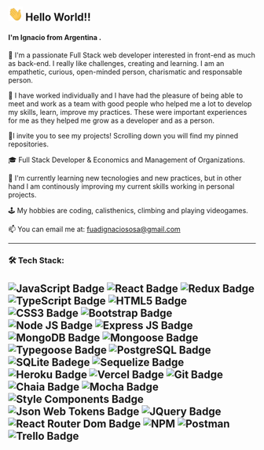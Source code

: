 ## <img src="https://raw.githubusercontent.com/parth-27/parth-27/master/Hi.gif" width="30px"> Hello World!!

#### I'm Ignacio from Argentina .
<div aligh='left'>
         
👾 I'm a passionate Full Stack web developer interested in front-end as much as back-end. I really like challenges, creating and learning. I am an empathetic, curious, open-minded person, charismatic and responsable person.

         
💼 I have worked individually and I have had the pleasure of being able to meet and work as a team with good people who helped me a lot to develop my skills, learn, improve my practices. These were important experiences for me as they helped me grow as a developer and as a person.

📌I invite you to see my projects! Scrolling down you will find my pinned repositories.
         
🎓 Full Stack Developer & Economics and Management of Organizations.
         
🌱 I'm currently learning new tecnologies and new practices, but in other hand I am continously improving my current skills working in personal projects.

🕹 My hobbies are coding, calisthenics, climbing and playing videogames.

📫 You can email me at: fuadignaciososa@gmail.com
         
</div>

---

### 🛠️ Tech Stack:
![JavaScript Badge](https://img.shields.io/badge/JavaScript-F7DF1E?style=for-the-badge&logo=javascript&logoColor=black)
![React Badge](https://img.shields.io/badge/React-20232A?style=for-the-badge&logo=react&logoColor=61DAFB)
![Redux Badge](https://img.shields.io/badge/Redux-593D88?style=for-the-badge&logo=redux&logoColor=white)
![TypeScript Badge](https://img.shields.io/badge/TypeScript-007ACC?style=for-the-badge&logo=typescript&logoColor=white)
![HTML5 Badge](https://img.shields.io/badge/HTML5-E34F26?style=for-the-badge&logo=html5&logoColor=white)
![CSS3 Badge](https://img.shields.io/badge/CSS3-1572B6?style=for-the-badge&logo=css3&logoColor=white)
![Bootstrap Badge](https://img.shields.io/badge/Bootstrap-563D7C?style=for-the-badge&logo=bootstrap&logoColor=white)
![Node JS Badge](https://img.shields.io/badge/Node.js-43853D?style=for-the-badge&logo=node.js&logoColor=white)
![Express JS Badge](https://img.shields.io/badge/Express.js-404D59?style=for-the-badge)
![MongoDB Badge](https://img.shields.io/badge/MongoDB-4EA94B?style=for-the-badge&logo=mongodb&logoColor=white)
![Mongoose Badge](https://img.shields.io/badge/Mongoose-404D59?style=for-the-badge)
![Typegoose Badge](https://img.shields.io/badge/Typegoose-404D59?style=for-the-badge)
![PostgreSQL Badge](https://img.shields.io/badge/PostgreSQL-316192?style=for-the-badge&logo=postgresql&logoColor=white)
![SQLite Badege](https://img.shields.io/badge/SQLite-07405E?style=for-the-badge&logo=sqlite&logoColor=white)
![Sequelize Badge](https://img.shields.io/badge/sequelize-323330?style=for-the-badge&logo=sequelize&logoColor=blue)
![Heroku Badge](https://img.shields.io/badge/Heroku-430098?style=for-the-badge&logo=heroku&logoColor=white)
![Vercel Badge](https://img.shields.io/badge/Vercel-100000?style=for-the-badge&logo=vercel&logoColor=white)
![Git Badge](https://img.shields.io/badge/GIT-E44C30?style=for-the-badge&logo=git&logoColor=white)
![Chaia Badge](https://img.shields.io/badge/chai.js-323330?style=for-the-badge&logo=chai&logoColor=red)
![Mocha Badge](https://img.shields.io/badge/mocha.js-323330?style=for-the-badge&logo=mocha&logoColor=Brown)
![Style Components Badge](https://img.shields.io/badge/styled--components-DB7093?style=for-the-badge&logo=styled-components&logoColor=white)
![Json Web Tokens Badge](https://img.shields.io/badge/JWT-black?style=for-the-badge&logo=JSON%20web%20tokens)
![JQuery Badge](https://img.shields.io/badge/jQuery-0769AD?style=for-the-badge&logo=jquery&logoColor=white)
![React Router Dom Badge](https://img.shields.io/badge/React_Router-CA4245?style=for-the-badge&logo=react-router&logoColor=white)
![NPM](https://img.shields.io/badge/NPM-%23000000.svg?style=for-the-badge&logo=npm&logoColor=white)
![Postman](https://img.shields.io/badge/Postman-FF6C37?style=for-the-badge&logo=postman&logoColor=white)
![Trello Badge](https://img.shields.io/badge/Trello-0052CC?style=for-the-badge&logo=trello&logoColor=white)   
---   

